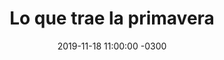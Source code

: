---
layout: post
category: Música
date: 2019-11-18 11:00:00 -0300
title: Lo que trae la primavera
image: https://oceano.uy/api/images/programas/TodoPasa/52a517a9008109603d3b95b86cd55c04.jpg
summary: César Sanguinetti y un recorrido por una nueva edición de "Primavera Cero" con Patti Smith a la cabeza
file: https://audios.oceanofm.com/programas/TodoPasa/19-11-182amaanaCesarconPattiSmithylosPrimavera0.mp3
duration: 28:42
oceanourl: https://oceano.uy/todopasa/musica/20225-lo-que-trae-la-primavera
---